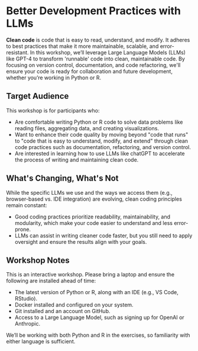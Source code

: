 # Better Development Practices with LLMs

**Clean code** is code that is easy to read, understand, and modify. It adheres to best practices that make it more maintainable, scalable, and error-resistant. In this workshop, we’ll leverage Large Language Models (LLMs) like GPT-4 to transform 'runnable' code into clean, maintainable code. By focusing on version control, documentation, and code refactoring, we'll ensure your code is ready for collaboration and future development, whether you’re working in Python or R.

## Target Audience

This workshop is for participants who:

* Are comfortable writing Python or R code to solve data problems like reading files, aggregating data, and creating visualizations.
* Want to enhance their code quality by moving beyond "code that runs" to "code that is easy to understand, modify, and extend" through clean code practices such as documentation, refactoring, and version control.
* Are interested in learning how to use LLMs like chatGPT to accelerate the process of writing and maintaining clean code.

## What's Changing, What's Not

While the specific LLMs we use and the ways we access them (e.g., browser-based vs. IDE integration) are evolving, clean coding principles remain constant:

* Good coding practices prioritize readability, maintainability, and modularity, which make your code easier to understand and less error-prone.
* LLMs can assist in writing cleaner code faster, but you still need to apply oversight and ensure the results align with your goals.

## Workshop Notes

This is an interactive workshop. Please bring a laptop and ensure the following are installed ahead of time:

* The latest version of Python or R, along with an IDE (e.g., VS Code, RStudio).
* Docker installed and configured on your system.
* Git installed and an account on GitHub.
* Access to a Large Language Model, such as signing up for OpenAI or Anthropic.

We’ll be working with both Python and R in the exercises, so familiarity with either language is sufficient.
